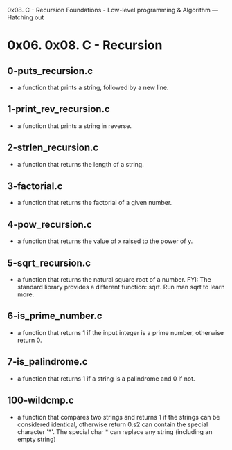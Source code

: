 0x08. C - Recursion
 Foundations - Low-level programming & Algorithm ― Hatching out
# 0x06. 0x08. C - Recursion

## 0-puts_recursion.c 
* a function that prints a string, followed by a new line.

## 1-print_rev_recursion.c 
* a function that prints a string in reverse.

## 2-strlen_recursion.c
* a function that returns the length of a string.

## 3-factorial.c
* a function that returns the factorial of a given number.

## 4-pow_recursion.c 
* a function that returns the value of x raised to the power of y.

## 5-sqrt_recursion.c
* a function that returns the natural square root of a number.
  FYI: The standard library provides a different function: sqrt. Run man sqrt to learn more.

## 6-is_prime_number.c
* a function that returns 1 if the input integer is a prime number, otherwise return 0.

## 7-is_palindrome.c
* a function that returns 1 if a string is a palindrome and 0 if not.

## 100-wildcmp.c
* a function that compares two strings and returns 1 if the strings can be considered identical, otherwise return 0.s2 can contain the special character '*'. The special char * can replace any string (including an empty string)


